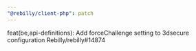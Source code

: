 ```yaml
---
"@rebilly/client-php": patch
---
```


feat(be,api-definitions): Add forceChallenge setting to 3dsecure configuration Rebilly/rebilly#14874
